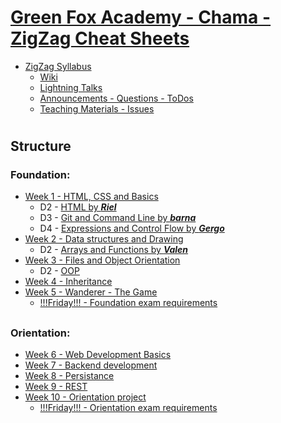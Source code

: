 # [Green Fox Academy - Chama - ZigZag Cheat Sheets]()
* [ZigZag Syllabus](https://github.com/green-fox-academy/zigzag-syllabus)
    *    [Wiki](https://github.com/green-fox-academy/zigzag-syllabus/wiki)
    *    [Lightning Talks](https://github.com/green-fox-academy/zigzag-syllabus/projects/2)
    *    [Announcements - Questions - ToDos](https://github.com/green-fox-academy/zigzag-syllabus/projects/1)
    *    [Teaching Materials - Issues](https://github.com/green-fox-academy/teaching-materials/issues)
#
## Structure
### Foundation:
* [Week 1 - HTML, CSS and Basics](https://github.com/green-fox-academy/zigzag-syllabus/wiki/Week-1)
    * D2 - [HTML by ***Riel***](Foundation/Week-1/HTML.md)
    * D3 - [Git and Command Line by ***barna***](Foundation/Week-1/Git%20and%20CommandLine.md)
    * D4 - [Expressions and Control Flow by ***Gergo***](Foundation/Week-1/Expressions%20and%20Control%20Flow.MD)
* [Week 2 - Data structures and Drawing](https://github.com/green-fox-academy/zigzag-syllabus/wiki/Week-2)
    * D2 - [Arrays and Functions by ***Valen***](Foundation/Week-2/Arrays%20and%20Functions.md)
* [Week 3 - Files and Object Orientation](https://github.com/green-fox-academy/zigzag-syllabus/wiki/Week-3)
    * D2 - [OOP](Foundation/Week-3/Java%20OOP%20Cheat%20Sheet.md)
* [Week 4 - Inheritance](https://github.com/green-fox-academy/zigzag-syllabus/wiki/Week-4)
* [Week 5 - Wanderer - The Game](https://github.com/green-fox-academy/zigzag-syllabus/wiki/Week-5)
    * [!!!Friday!!! - Foundation exam requirements](https://github.com/green-fox-academy/definitions/blob/master/exam/requirement/foundation-req.md)
##
### Orientation:
* [Week 6 - Web Development Basics](https://github.com/green-fox-academy/zigzag-syllabus/wiki/Week-6)
* [Week 7 - Backend development](https://github.com/green-fox-academy/zigzag-syllabus/wiki/Week-7)
* [Week 8 - Persistance](https://github.com/green-fox-academy/zigzag-syllabus/wiki/Week-8)
* [Week 9 - REST](https://github.com/green-fox-academy/zigzag-syllabus/wiki/Week-9)
* [Week 10 - Orientation project](https://github.com/green-fox-academy/zigzag-syllabus/wiki/Week-10)
    * [!!!Friday!!! - Orientation exam requirements](https://github.com/green-fox-academy/definitions/blob/master/exam/requirement/java-orientation-req.md)
